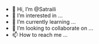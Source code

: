 - 👋 Hi, I’m @Satraili
- 👀 I’m interested in ...
- 🌱 I’m currently learning ...
- 💞️ I’m looking to collaborate on ...
- 📫 How to reach me ...

<!---
Satraili/Satraili is a ✨ special ✨ repository because its `README.md` (this file) appears on your GitHub profile.
You can click the Preview link to take a look at your changes.
--->
